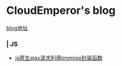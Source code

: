 # CloudEmperor's blog

[blog地址](https://CloudEmperor.github.io/blog) 

### | JS

* [js原生ajax请求利用promise封装函数](https://CloudEmperor.github.io/blog/markdown/js/js原生ajax请求利用promise封装函数.md) 